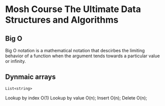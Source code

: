 # Mosh Course The Ultimate Data Structures and Algorithms

## Big O

Big O notation is a mathematical notation that descirbes the limiting behavior of a function when the argument tends towards a particular value or infinity.

## Dynmaic arrays

`List<string>`

Lookup by index O(1)
Lookup by value O(n);
Insert O(n);
Delete O(n);
